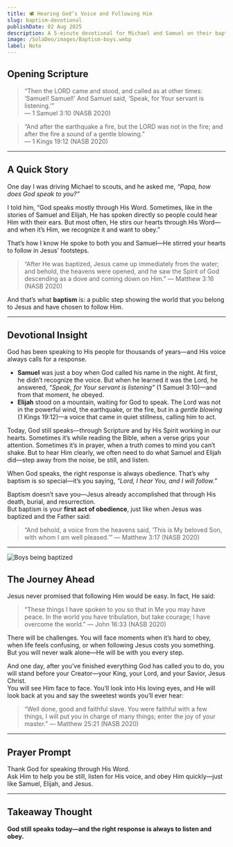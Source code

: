 ```yaml
---
title: 🕊️ Hearing God’s Voice and Following Him
slug: baptism-devotional
publishDate: 02 Aug 2025
description: A 5-minute devotional for Michael and Samuel on their baptism day
image: /SolaDeo/images/Baptism-boys.webp
label: Note
---
```


## Opening Scripture

> “Then the LORD came and stood, and called as at other times: ‘Samuel! Samuel!’ And Samuel said, ‘Speak, for Your servant is listening.’”  
> — 1 Samuel 3:10 (NASB 2020)

> “And after the earthquake a fire, but the LORD was not in the fire; and after the fire a sound of a gentle blowing.”  
> — 1 Kings 19:12 (NASB 2020)

---

## A Quick Story

One day I was driving Michael to scouts, and he asked me, *“Papa, how does God speak to you?”*

I told him, “God speaks mostly through His Word. Sometimes, like in the stories of Samuel and Elijah, He has spoken directly so people could hear Him with their ears. But most often, He stirs our hearts through His Word—and when it’s Him, we recognize it and want to obey.”

That’s how I know He spoke to both you and Samuel—He stirred your hearts to follow in Jesus’ footsteps.

> “After He was baptized, Jesus came up immediately from the water; and behold, the heavens were opened, and he saw the Spirit of God descending as a dove and coming down on Him.” — Matthew 3:16 (NASB 2020)

And that’s what **baptism** is: a public step showing the world that you belong to Jesus and have chosen to follow Him.

---

## Devotional Insight

God has been speaking to His people for thousands of years—and His voice always calls for a response.

- **Samuel** was just a boy when God called his name in the night. At first, he didn’t recognize the voice. But when he learned it was the Lord, he answered, *“Speak, for Your servant is listening”* (1 Samuel 3:10)—and from that moment, he obeyed.  
- **Elijah** stood on a mountain, waiting for God to speak. The Lord was not in the powerful wind, the earthquake, or the fire, but in a *gentle blowing* (1 Kings 19:12)—a voice that came in quiet stillness, calling him to act.

Today, God still speaks—through Scripture and by His Spirit working in our hearts. Sometimes it’s while reading the Bible, when a verse grips your attention. Sometimes it’s in prayer, when a truth comes to mind you can’t shake. But to hear Him clearly, we often need to do what Samuel and Elijah did—step away from the noise, be still, and listen.

When God speaks, the right response is always obedience. That’s why baptism is so special—it’s you saying, *“Lord, I hear You, and I will follow.”*

Baptism doesn’t save you—Jesus already accomplished that through His death, burial, and resurrection.  
But baptism is your **first act of obedience**, just like when Jesus was baptized and the Father said:

> “And behold, a voice from the heavens said, ‘This is My beloved Son, with whom I am well pleased.’” — Matthew 3:17 (NASB 2020)

---

![Boys being baptized](/SolaDeo/images/Baptism-boys.webp)

## The Journey Ahead

Jesus never promised that following Him would be easy. In fact, He said:

> “These things I have spoken to you so that in Me you may have peace. In the world you have tribulation, but take courage; I have overcome the world.” — John 16:33 (NASB 2020)

There will be challenges. You will face moments when it’s hard to obey, when life feels confusing, or when following Jesus costs you something. But you will never walk alone—He will be with you every step.

And one day, after you’ve finished everything God has called you to do, you will stand before your Creator—your King, your Lord, and your Savior, Jesus Christ.  
You will see Him face to face. You’ll look into His loving eyes, and He will look back at you and say the sweetest words you’ll ever hear:

> “Well done, good and faithful slave. You were faithful with a few things, I will put you in charge of many things; enter the joy of your master.” — Matthew 25:21 (NASB 2020)

---

## Prayer Prompt

Thank God for speaking through His Word.  
Ask Him to help you be still, listen for His voice, and obey Him quickly—just like Samuel, Elijah, and Jesus.

---

## Takeaway Thought

**God still speaks today—and the right response is always to listen and obey.**
